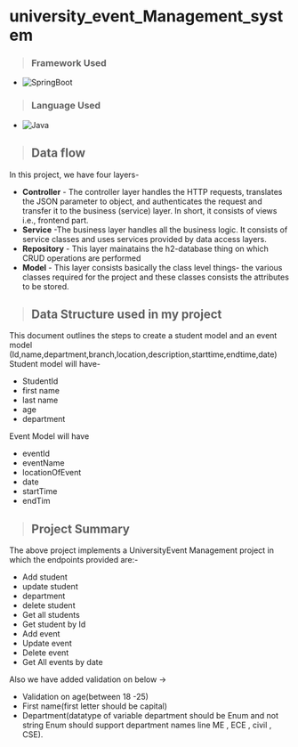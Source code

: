 # university_event_Management_system




>### Framework Used 
 * ![SpringBoot](https://img.shields.io/badge/SpringBoot-White?style=flat&logoColor=Blue)

>### Language Used
* ![Java](https://img.shields.io/badge/Java-White?style=flat&logoColor=Blue)
>## Data flow
In this project, we have four layers-
* **Controller** - The controller layer handles the HTTP requests, translates the JSON parameter to object, and authenticates the request and transfer it to the business (service) layer. In short, it consists of views i.e., frontend part.
* **Service** -The business layer handles all the business logic. It consists of service classes and uses services provided by data access layers.
* **Repository** - This layer mainatains the h2-database thing on which CRUD operations are performed
* **Model** - This layer consists basically the class level things- the various classes required for the project and these classes consists the attributes to be stored.

>## Data Structure used in my project
This document outlines the steps to create a student model and an event model (Id,name,department,branch,location,description,starttime,endtime,date)
Student model will have-
* StudentId
* first name
* last name
* age
* department

Event Model will have
* eventId
* eventName
* locationOfEvent
* date
* startTime
* endTim

>## Project Summary

The above project implements a UniversityEvent Management project in which the endpoints provided are:-

* Add student
* update student  
* department
* delete student
* Get all students 
* Get student by Id
* Add event
* Update event
* Delete event
* Get All events by date

Also we have added validation on below ->
* Validation on age(between 18 -25)
* First name(first letter should be capital) 
*  Department(datatype of variable department should be Enum and not string Enum should support department names line ME , ECE , civil , CSE). 
